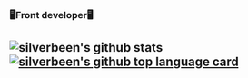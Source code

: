 ###  🖥Front developer🖥


![silverbeen's github stats](https://github-readme-stats.vercel.app/api?username=silverbeen&show_icons=true)
[![silverbeen's github top language card](https://github-readme-stats.vercel.app/api/top-langs/?username=silverbeen&layout=compact&theme=gradient)](https://github.com/silverbeen)
-----
